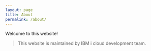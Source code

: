 ```yaml
---
layout: page
title: About
permalink: /about/
---
```


Welcome to this website!

> This website is maintained by IBM i cloud development team.

